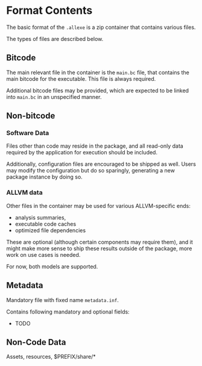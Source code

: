 # Format Contents

The basic format of the `.allexe` is a zip container that
contains various files.

The types of files are described below.

## Bitcode

The main relevant file in the container is the `main.bc`
file, that contains the main bitcode for the executable.
This file is always required.

Additional bitcode files may be provided, which are expected
to be linked into `main.bc` in an unspecified manner.

## Non-bitcode

### Software Data

Files other than code may reside in the package,
and all read-only data required by the application
for execution should be included.

Additionally, configuration files are encouraged
to be shipped as well.  Users may modify the configuration
but do so sparingly, generating a new package instance
by doing so.

### ALLVM data

Other files in the container may be used for various
ALLVM-specific ends:

* analysis summaries,
* executable code caches
* optimized file dependencies

These are optional (although certain components may
require them), and it might make more sense to ship these
results outside of the package, more work on use cases is needed.

For now, both models are supported.

## Metadata

Mandatory file with fixed name `metadata.inf`.

Contains following mandatory and optional fields:

* TODO

## Non-Code Data

Assets, resources, $PREFIX/share/*



